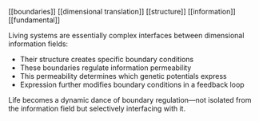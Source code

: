 [[boundaries]] [[dimensional translation]] [[structure]] [[information]] [[fundamental]]

Living systems are essentially complex interfaces between dimensional information fields:

- Their structure creates specific boundary conditions
- These boundaries regulate information permeability
- This permeability determines which genetic potentials express
- Expression further modifies boundary conditions in a feedback loop

Life becomes a dynamic dance of boundary regulation—not isolated from the information field but selectively interfacing with it.